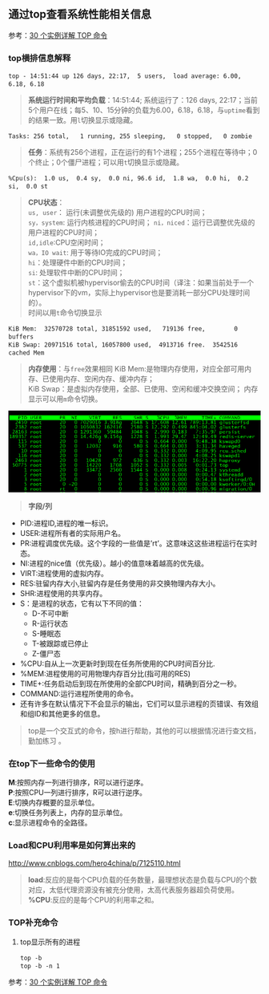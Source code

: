 ## 通过top查看系统性能相关信息
参考：[30 个实例详解 TOP 命令 ](https://mp.weixin.qq.com/s?__biz=MzAxODI5ODMwOA==&mid=2666541472&idx=1&sn=e55096ec7447c54aad1b534322f542b7&chksm=80dcf50bb7ab7c1d5b54f43ffde94d2d30487e6c95726568496f17e16422afad1d2c1383e6c2&mpshare=1&scene=1&srcid=1114zGcMlDNob2tc8aqIU178&pass_ticket=BFk1ncyev8KFx3EsclgjEGAtxg4D4%2BaorpsZZr5OGH8v%2B7Wboy5cSHFTcQdPe5TA#rd)
### top横排信息解释
```
top - 14:51:44 up 126 days, 22:17,  5 users,  load average: 6.00, 6.18, 6.18
```
> **系统运行时间和平均负载**：14:51:44; 系统运行了：126 days, 22:17；当前5个用户在线；每5、10、15分钟的负载为6.00，6.18，6.18，与`uptime`看到的结果一致。用`l`切换显示或隐藏。

```
Tasks: 256 total,   1 running, 255 sleeping,   0 stopped,   0 zombie
```
> **任务**：系统有256个进程，正在运行的有1个进程；255个进程在等待中；0个终止；0个僵尸进程；可以用`t`切换显示或隐藏。

```
%Cpu(s):  1.0 us,  0.4 sy,  0.0 ni, 96.6 id,  1.8 wa,  0.0 hi,  0.2 si,  0.0 st
```
> **CPU状态**：  
`us, user`： 运行(未调整优先级的) 用户进程的CPU时间；  
`sy，system`: 运行内核进程的CPU时间； 
`ni，niced`：运行已调整优先级的用户进程的CPU时间；  
`id,idle`:CPU空闲时间；   
`wa，IO wait`: 用于等待IO完成的CPU时间；  
`hi`：处理硬件中断的CPU时间；  
`si`: 处理软件中断的CPU时间；  
`st`：这个虚拟机被hypervisor偷去的CPU时间（译注：如果当前处于一个hypervisor下的vm，实际上hypervisor也是要消耗一部分CPU处理时间的）。  
时间以用`t`命令切换显示

```
KiB Mem:  32570728 total, 31851592 used,   719136 free,        0 buffers
KiB Swap: 20971516 total, 16057800 used,  4913716 free.  3542516 cached Mem
```
> **内存使用**：与`free`效果相同
KiB Mem:是物理内存使用，对应全部可用内存、已使用内存、空闲内存、缓冲内存；  
KiB Swap：是虚拟内存使用，全部、已使用、空闲和缓冲交换空间；
内存显示可以用`m`命令切换。

![top.talbe](./img/top.table.png)
> **字段/列**  
* PID:进程ID,进程的唯一标识。  
* USER:进程所有者的实际用户名。  
* PR:进程调度优先级。这个字段的一些值是’rt’。这意味这这些进程运行在实时态。  
* NI:进程的nice值（优先级）。越小的值意味着越高的优先级。  
* VIRT:进程使用的虚拟内存。  
* RES:驻留内存大小,驻留内存是任务使用的非交换物理内存大小。  
* SHR:进程使用的共享内存。  
* S：是进程的状态，它有以下不同的值： 
   * D-不可中断  
   * R-运行状态  
   * S-睡眠态
   * T-被跟踪或已停止
   * Z-僵尸态
* %CPU:自从上一次更新时到现在任务所使用的CPU时间百分比.
* %MEM:进程使用的可用物理内存百分比(指可用的RES)
* TIME+:任务启动后到现在所使用的全部CPU时间，精确到百分之一秒。
* COMMAND:运行进程所使用的命令。
* 还有许多在默认情况下不会显示的输出，它们可以显示进程的页错误、有效组和组ID和其他更多的信息。

> top是一个交互式的命令，按h进行帮助，其他的可以根据情况进行查文档，勤加练习 。 

### 在top下一些命令的使用
**M**:按照内存一列进行排序，R可以进行逆序。  
**P**:按照CPU一列进行排序，R可以进行逆序。  
**E**:切换内存概要的显示单位。  
**e**:切换任务列表上，内存的显示单位。  
**c**:显示进程命令的全路径。

### Load和CPU利用率是如何算出来的
http://www.cnblogs.com/hero4china/p/7125110.html  

   >**load**:反应的是每个CPU负载的任务数量，最理想状态是负载与CPU的个数对应，太低代理资源没有被充分使用，太高代表服务器超负荷使用。  
   >**%CPU**:反应的是每个CPU的利用率之和。    

### TOP补充命令
1. top显示所有的进程
   ```
   top -b
   top -b -n 1
   ```


参考：[30 个实例详解 TOP 命令](https://mp.weixin.qq.com/s?__biz=MzAxODI5ODMwOA==&mid=2666541472&idx=1&sn=e55096ec7447c54aad1b534322f542b7&chksm=80dcf50bb7ab7c1d5b54f43ffde94d2d30487e6c95726568496f17e16422afad1d2c1383e6c2&mpshare=1&scene=1&srcid=1114zGcMlDNob2tc8aqIU178&pass_ticket=BFk1ncyev8KFx3EsclgjEGAtxg4D4%2BaorpsZZr5OGH8v%2B7Wboy5cSHFTcQdPe5TA#rd)
